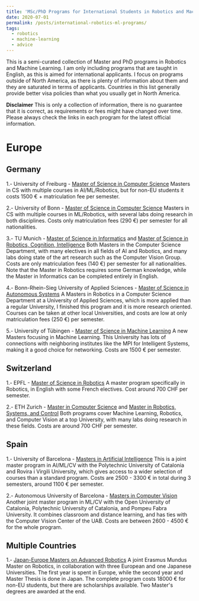 ```yaml
---
title: 'MSc/PhD Programs for International Students in Robotics and Machine Learning'
date: 2020-07-01
permalink: /posts/international-robotics-ml-programs/
tags:
  - robotics
  - machine-learning
  - advice
---
```


This is a semi-curated collection of Master and PhD programs in Robotics and Machine Learning. I am only including programs that are taught in English, as this is aimed for international applicants. I  focus on programs outside of North America, as there is plenty of information about them and they are saturated in terms of applicants. Countries in this list generally provide better visa policies than what you usually get in North America.

**Disclaimer** This is only a collection of information, there is no guarantee that it is correct, as requirements or fees might have changed over time. Please always check the links in each program for the latest official information.

# Europe

## Germany

 1.- University of Freiburg - [Master of Science in Computer Science](https://www.tf.uni-freiburg.de/en/study-programs/computer-science/m-sc-computer-science)
    Masters in CS with multiple courses in AI/ML/Robotics, but for non-EU students it costs 1500 € + matriculation fee per semester.

 2.- University of Bonn - [Master of Science in Computer Science](https://www.informatik.uni-bonn.de/en/for-students/master-of-science-in-computer-science) 
    Masters in CS with multiple courses in ML/Robotics, with several labs doing research in both disciplines. Costs only matriculation fees (290 €) per semester for all nationalities.

 3.- TU Munich - [Master of Science in Informatics](https://www.in.tum.de/en/for-prospective-students/masters-programs/informatics/) and [Master of Science in Robotics, Cognition, Intelligence](https://www.in.tum.de/en/for-prospective-students/masters-programs/robotics-cognition-intelligence-msc/) Both Masters in the Computer Science Department, with many electives in all fields of AI and Robotics, and many labs doing state of the art research such as the Computer Vision Group. Costs are only matriculation fees (140 €) per semester for all nationalities. Note that the Master in Robotics requires some German knowledge, while the Master in Informatics can be completed entirely in English.

 4.- Bonn-Rhein-Sieg University of Applied Sciences - [Master of Science in Autonomous Systems](https://www.h-brs.de/en/inf/study/master/autonomous-systems) A Masters in Robotics in a Computer Science Department at a University of Applied Sciences, which is more applied than a regular University, I finished this program and it is more research oriented. Courses can be taken at other local Universities, and costs are low at only matriculation fees (250 €) per semester.

 5.- University of Tübingen - [Master of Science in Machine Learning](https://uni-tuebingen.de/en/faculties/faculty-of-science/departments/computer-science/studies/studies-programs/machine-learning/) A new Masters focusing in Machine Learning. This University has lots of connections with neighboring institutes like the MPI for Intelligent Systems, making it a good choice for networking. Costs are 1500 € per semester.

## Switzerland

 1.- EPFL - [Master of Science in Robotics](https://www.epfl.ch/education/master/programs/robotics/) A master program specifically in Robotics, in English with some French electives. Cost around 700 CHF per semester.

 2.- ETH Zurich - [Master in Computer Science](https://inf.ethz.ch/studies/master/master-cs-2020.html) and [Master in Robotics, Systems, and Control](https://inf.ethz.ch/studies/master/master-rsc.html) Both programs cover Machine Learning, Robotics, and Computer Vision at a top University, with many labs doing research in these fields. Costs are around 700 CHF per semester.

## Spain

 1.- University of Barcelona - [Masters in Artificial Intelligence](https://www.fib.upc.edu/en/studies/masters/master-artificial-intelligence) This is a joint master program in AI/ML/CV with the Polytechnic University of Catalonia and Rovira i Virgili University, which gives access to a wider selection of courses than a standard program. Costs are 2500 - 3300 € in total during 3 semesters, around 1100 € per semester.

 2.- Autonomous University of Barcelona - [Masters in Computer Vision](https://pagines.uab.cat/mcv/) Another joint master program in ML/CV with the Open University of Catalonia, Polytechnic University of Catalonia, and Pompeu Fabra University. It combines classroom and distance learning, and has ties with the Computer Vision Center of the UAB. Costs are between 2600 - 4500 € for the whole program.

## Multiple Countries

 1.- [Japan-Europe Masters on Advanced Robotics](https://jemaro.ec-nantes.fr/) A joint Erasmus Mundus Master on Robotics, in collaboration with three European and one Japanese Universities. The first year is spent in Europe, while the second year and Master Thesis is done in Japan. The complete program costs 18000 € for non-EU students, but there are scholarships available. Two Master's degrees are awarded at the end.
